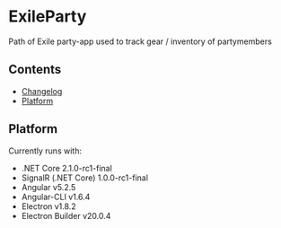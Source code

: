 # ExileParty

Path of Exile party-app used to track gear / inventory of partymembers

## Contents

- [Changelog](https://github.com/viktorgullmark/exile-party/blob/master/CHANGELOG.md)
- [Platform](#platform)

## Platform

Currently runs with:

- .NET Core 2.1.0-rc1-final
- SignalR (.NET Core) 1.0.0-rc1-final
- Angular v5.2.5
- Angular-CLI v1.6.4
- Electron v1.8.2
- Electron Builder v20.0.4


